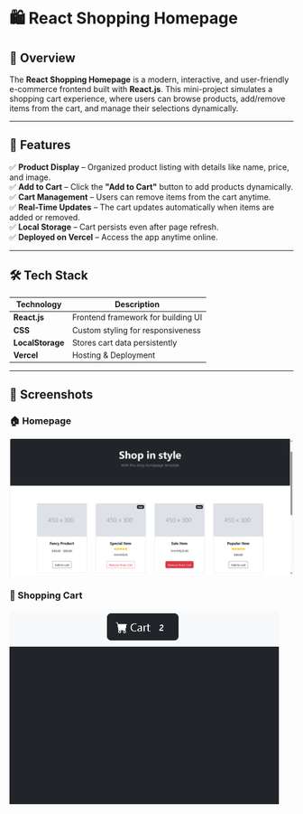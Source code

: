 # 🛍️ React Shopping Homepage  

## 📖 Overview  

The **React Shopping Homepage** is a modern, interactive, and user-friendly e-commerce frontend built with **React.js**. This mini-project simulates a shopping cart experience, where users can browse products, add/remove items from the cart, and manage their selections dynamically.  

---

## 🎯 Features  

✅ **Product Display** – Organized product listing with details like name, price, and image.  
✅ **Add to Cart** – Click the **"Add to Cart"** button to add products dynamically.  
✅ **Cart Management** – Users can remove items from the cart anytime.  
✅ **Real-Time Updates** – The cart updates automatically when items are added or removed.  
✅ **Local Storage** – Cart persists even after page refresh.  
✅ **Deployed on Vercel** – Access the app anytime online.  

---

## 🛠️ Tech Stack  

| Technology | Description |
|------------|-------------|
| **React.js** | Frontend framework for building UI |
| **CSS** | Custom styling for responsiveness |
| **LocalStorage** | Stores cart data persistently |
| **Vercel** | Hosting & Deployment |

---

## 📸 Screenshots  

### 🏠 Homepage  
![Homepage](src/assets/Homepage1.png)  

### 🛒 Shopping Cart  
![Cart](src/assets/Homepage2.png)  



